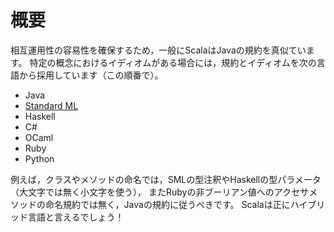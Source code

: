 概要
====

相互運用性の容易性を確保するため，一般にScalaはJavaの規約を真似ています。
特定の概念におけるイディオムがある場合には，規約とイディオムを次の言語から採用しています（この順番で）。

-   Java
-   [Standard ML](http://en.wikipedia.org/wiki/Standard_ML)
-   Haskell
-   C\#
-   OCaml
-   Ruby
-   Python

例えば，クラスやメソッドの命名では，SMLの型注釈やHaskellの型パラメータ（大文字では無く小文字を使う），
またRubyの非ブーリアン値へのアクセサメソッドの命名規約では無く，Javaの規約に従うべきです。
Scalaは正にハイブリッド言語と言えるでしょう！
